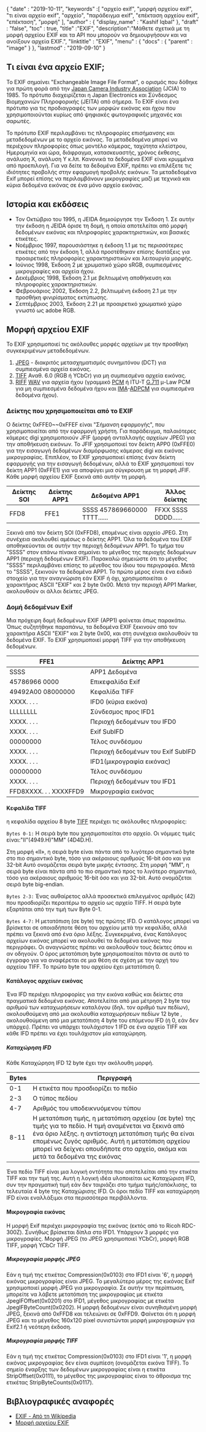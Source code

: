 {
  "date" : "2019-10-11",
  "keywords" :[ "αρχείο exif", "μορφή αρχείου exif", "τι είναι αρχείο exif", "αρχείο", "παράδειγμα exif", "επέκταση αρχείου exif", "επέκταση", "μορφή" ],
  "author" : {
    "display_name" : "Kashif Iqbal"
},
  "draft" : "false",
  "toc" : true,
  "title" :"EXIF",
  "description":"Μάθετε σχετικά με τη μορφή αρχείου EXIF και τα API που μπορούν να δημιουργήσουν και να ανοίξουν αρχεία EXIF.",
  "linktitle" : "EXIF",
  "menu" : {
    "docs" : {
      "parent" : "image"
}
},
  "lastmod" : "2019-09-10"
}

## Τι είναι ένα αρχείο EXIF;
Το EXIF σημαίνει "Exchangeable Image File Format", ο ορισμός που δόθηκε για πρώτη φορά από την [Japan Camera Industry Association](https://en.wikipedia.org/wiki/Japan_Electronic_Industries_Development_Association) (JCIA) το 1985. Το πρότυπο διαχειρίζεται η Japan Electronics και Σύνδεσμος Βιομηχανιών Πληροφορικής (JEITA) από σήμερα. Το EXIF είναι ένα πρότυπο για τις προδιαγραφές των μορφών εικόνας και ήχου που χρησιμοποιούνται κυρίως από ψηφιακές φωτογραφικές μηχανές και σαρωτές.

Το πρότυπο EXIF περιλαμβάνει τις πληροφορίες επισήμανσης και μεταδεδομένων με το αρχείο εικόνας. Τα μεταδεδομένα μπορεί να περιέχουν πληροφορίες όπως μοντέλο κάμερας, ταχύτητα κλείστρου, Ημερομηνία και ώρα, διάφραγμα, κατασκευαστής, χρόνος έκθεσης, ανάλυση X, ανάλυση Υ κ.λπ. Κανονικά τα δεδομένα EXIF είναι κρυμμένα από προεπιλογή. Για να δείτε τα δεδομένα EXIF, πρέπει να επιλέξετε τις ιδιότητες προβολής στην εφαρμογή προβολής εικόνων. Τα μεταδεδομένα Exif μπορεί επίσης να περιλαμβάνουν μικρογραφίες μαζί με τεχνικά και κύρια δεδομένα εικόνας σε ένα μόνο αρχείο εικόνας.

## Ιστορία και εκδόσεις ##

* Τον Οκτώβριο του 1995, η JEIDA δημιούργησε την Έκδοση 1. Σε αυτήν την έκδοση η JEIDA όρισε τη δομή, η οποία αποτελείται από μορφή δεδομένων εικόνας και πληροφορίες χαρακτηριστικών, και βασικές ετικέτες.
* Νοέμβριος 1997, παρουσιάστηκε η έκδοση 1.1 με τις περισσότερες ετικέτες από την έκδοση 1, αλλά προστέθηκαν επίσης διατάξεις για προαιρετικές πληροφορίες χαρακτηριστικών και λειτουργία μορφής.
* Ιούνιος 1998, Έκδοση 2 με χρωματικό χώρο sRGB, συμπιεσμένες μικρογραφίες και αρχεία ήχου.
* Δεκέμβριος 1998, Έκδοση 2.1 με βελτιωμένη αποθήκευση και πληροφορίες χαρακτηριστικών.
* Φεβρουάριος 2002, Έκδοση 2.2, βελτιωμένη έκδοση 2.1 με την προσθήκη φινιρίσματος εκτύπωσης.
* Σεπτέμβριος 2003, Έκδοση 2.21 με προαιρετικό χρωματικό χώρο γνωστό ως adobe RGB.

## Μορφή αρχείου EXIF

Το EXIF χρησιμοποιεί τις ακόλουθες μορφές αρχείων με την προσθήκη συγκεκριμένων μεταδεδομένων.

1. [JPEG](/el/image/jpeg/) - διακριτός μετασχηματισμός συνημιτόνου (DCT) για συμπιεσμένα αρχεία εικόνας.
1. [TIFF](/el/image/tiff/) Αναθ. 6.0 (RGB ή YCbCr) για μη συμπιεσμένα αρχεία εικόνας.
1. [RIFF](https://en.wikipedia.org/wiki/Resource_Interchange_File_Format) [WAV](https://en.wikipedia.org/wiki/WAV) για αρχεία ήχου (γραμμικό [PCM](https://en.wikipedia.org/wiki/Pulse-code_modulation) ή ITU-T [G.711](https://en.wikipedia.org/wiki/G.711) μ-Law PCM για μη συμπιεσμένα δεδομένα ήχου και [ IMA](https://en.wikipedia.org/wiki/Interactive_Multimedia_Association)-[ADPCM](https://en.wikipedia.org/wiki/ADPCM) για συμπιεσμένα δεδομένα ήχου).

### Δείκτης που χρησιμοποιείται από το EXIF ###

Ο δείκτης 0xFFE0~~0xFFEF είναι "Σήμανση εφαρμογής", που χρησιμοποιείται από την εφαρμογή χρήστη. Για παράδειγμα, παλαιότερες κάμερες digi χρησιμοποιούν JFIF (μορφή ανταλλαγής αρχείων JPEG) για την αποθήκευση εικόνων. Το JFIF χρησιμοποιεί τον δείκτη APP0 (0xFFE0) για την εισαγωγή δεδομένων διαμόρφωσης κάμερας digi και εικόνας μικρογραφίας. Επιπλέον, το EXIF χρησιμοποιεί επίσης έναν δείκτη εφαρμογής για την εισαγωγή δεδομένων, αλλά το EXIF χρησιμοποιεί τον δείκτη APP1 (0xFFE1) για να αποφύγει μια σύγκρουση με τη μορφή JFIF. Κάθε μορφή αρχείου EXIF ξεκινά από αυτήν τη μορφή.


|Δείκτης SOI|Δείκτης APP1|Δεδομένα APP1|Άλλος δείκτης
---|---|---|---|
|FFD8|FFE1|SSSS 457869660000 TTTT......|FFXX SSSS DDDD......

Ξεκινά από τον δείκτη SOI (0xFFD8), επομένως είναι αρχείο JPEG. Στη συνέχεια ακολουθεί αμέσως ο δείκτης APP1. Όλα τα δεδομένα του EXIF αποθηκεύονται σε αυτήν την περιοχή δεδομένων APP1. Το τμήμα του "SSSS" στον επάνω πίνακα σημαίνει το μέγεθος της περιοχής δεδομένων APP1 (περιοχή δεδομένων EXIF). Παρακαλώ σημειώστε ότι το μέγεθος "SSSS" περιλαμβάνει επίσης το μέγεθος του ίδιου του περιγραφέα. Μετά το "SSSS", ξεκινούν τα δεδομένα APP1. Το πρώτο μέρος είναι ένα ειδικό στοιχείο για την αναγνώριση εάν EXIF ή όχι, χρησιμοποιείται ο χαρακτήρας ASCII "EXIF" και 2 byte 0x00. Μετά την περιοχή APP1 Marker, ακολουθούν οι άλλοι δείκτες JPEG.

### Δομή δεδομένων Exif ###

Μια πρόχειρη δομή δεδομένων EXIF (APP1) φαίνεται όπως παρακάτω. Όπως συζητήθηκε παραπάνω, τα δεδομένα EXIF ξεκινούν από τον χαρακτήρα ASCII "EXIF" και 2 byte 0x00, και στη συνέχεια ακολουθούν τα δεδομένα EXIF. Το EXIF χρησιμοποιεί μορφή TIFF για την αποθήκευση δεδομένων.


|FFE1|Δείκτης APP1
---|---|
|SSSS|APP1 Δεδομένα|APP1 Μέγεθος δεδομένων
|45786966 0000|Επικεφαλίδα Exif
|49492A00 08000000|Κεφαλίδα TIFF
|ΧΧΧΧ. . . .|IFD0 (κύρια εικόνα)|Κατάλογος
|LLLLLLLL|Σύνδεσμος προς IFD1
|ΧΧΧΧ. . . .|Περιοχή δεδομένων του IFD0
|ΧΧΧΧ. . . .|Exif SubIFD|Κατάλογος
|00000000|Τέλος συνδέσμου
|ΧΧΧΧ. . . .|Περιοχή δεδομένων του Exif SubIFD
|ΧΧΧΧ. . . .|IFD1(μικρογραφία εικόνας)|Κατάλογος
|00000000|Τέλος συνδέσμου
|ΧΧΧΧ. . . .|Περιοχή δεδομένων του IFD1
|FFD8XXXX. . . XXXXFFD9|Μικρογραφία εικόνας

#### Κεφαλίδα TIFF ####

η κεφαλίδα αρχείου 8 byte [TIFF](/el/image/tiff/) περιέχει τις ακόλουθες πληροφορίες:

`Bytes 0-1:` Η σειρά byte που χρησιμοποιείται στο αρχείο. Οι νόμιμες τιμές είναι:"II"(4949.H)"MM" (4D4D.H).

Στη μορφή «II», η σειρά byte είναι πάντα από το λιγότερο σημαντικό byte στο πιο σημαντικό byte, τόσο για ακέραιους αριθμούς 16-bit όσο και για 32-bit Αυτό ονομάζεται σειρά byte μικρής έντασης. Στη μορφή "MM", η σειρά byte είναι πάντα από το πιο σημαντικό προς το λιγότερο σημαντικό, τόσο για ακέραιους αριθμούς 16-bit όσο και για 32-bit. Αυτό ονομάζεται σειρά byte big-endian.

`Bytes 2-3:` Ένας αυθαίρετος αλλά προσεκτικά επιλεγμένος αριθμός (42) που προσδιορίζει περαιτέρω το αρχείο ως αρχείο TIFF. Η σειρά byte εξαρτάται από την τιμή των Byte 0-1.

`Bytes 4-7:` Η μετατόπιση (σε byte) της πρώτης IFD. Ο κατάλογος μπορεί να βρίσκεται σε οποιαδήποτε θέση του αρχείου μετά την κεφαλίδα, αλλά πρέπει να ξεκινά από ένα όριο λέξης. Συγκεκριμένα, ένας Κατάλογος αρχείων εικόνας μπορεί να ακολουθεί τα δεδομένα εικόνας που περιγράφει. Οι αναγνώστες πρέπει να ακολουθούν τους δείκτες όπου κι αν οδηγούν. Ο όρος μετατόπιση byte χρησιμοποιείται πάντα σε αυτό το έγγραφο για να αναφέρεται σε μια θέση σε σχέση με την αρχή του αρχείου TIFF. Το πρώτο byte του αρχείου έχει μετατόπιση 0.

#### Κατάλογος αρχείων εικόνας ####

Ένα IFD περιέχει πληροφορίες για την εικόνα καθώς και δείκτες στα πραγματικά δεδομένα εικόνας. Αποτελείται από μια μέτρηση 2 byte του αριθμού των καταχωρήσεων καταλόγου (δηλ. τον αριθμό των πεδίων), ακολουθούμενη από μια ακολουθία καταχωρήσεων πεδίων 12 byte , ακολουθούμενη από μια μετατόπιση 4 byte του επόμενου IFD (ή 0, εάν δεν υπάρχει). Πρέπει να υπάρχει τουλάχιστον 1 IFD σε ένα αρχείο TIFF και κάθε IFD πρέπει να έχει τουλάχιστον μία καταχώρηση.

##### Καταχώρηση IFD #####

Κάθε Καταχώρηση IFD 12 byte έχει την ακόλουθη μορφή.


|Bytes|Περιγραφή
---|---|
|0-1|Η ετικέτα που προσδιορίζει το πεδίο
|2-3|Ο τύπος πεδίου
|4-7|Αριθμός του υποδεικνυόμενου τύπου
|8-11|Η μετατόπιση τιμής, η μετατόπιση αρχείου (σε byte) της τιμής για το πεδίο. Η τιμή αναμένεται να ξεκινά από ένα όριο λέξης. η αντίστοιχη μετατόπιση τιμής θα είναι επομένως ζυγός αριθμός. Αυτή η μετατόπιση αρχείου μπορεί να δείχνει οπουδήποτε στο αρχείο, ακόμα και μετά τα δεδομένα της εικόνας

Ένα πεδίο TIFF είναι μια λογική οντότητα που αποτελείται από την ετικέτα TIFF και την τιμή της. Αυτή η λογική ιδέα υλοποιείται ως Καταχώριση IFD, συν την πραγματική τιμή εάν δεν ταιριάζει στο τμήμα τιμής/απόκλισης, τα τελευταία 4 byte της Καταχώρισης IFD. Οι όροι πεδίο TIFF και καταχώρηση IFD είναι εναλλάξιμοι στα περισσότερα περιβάλλοντα.

#### Μικρογραφία εικόνας ####

Η μορφή Exif περιέχει μικρογραφία της εικόνας (εκτός από το Ricoh RDC-300Z). Συνήθως βρίσκεται δίπλα στο IFD1. Υπάρχουν 3 μορφές για μικρογραφίες. Μορφή JPEG (το JPEG χρησιμοποιεί YCbCr), μορφή RGB TIFF, μορφή YCbCr TIFF.

##### Μικρογραφία μορφής JPEG #####

Εάν η τιμή της ετικέτας Compression(0x0103) στο IFD1 είναι '6', η μορφή εικόνας μικρογραφίας είναι JPEG. Το μεγαλύτερο μέρος της εικόνας Exif χρησιμοποιεί μορφή JPEG για μικρογραφία. Σε αυτήν την περίπτωση, μπορείτε να λάβετε μετατόπιση της μικρογραφίας με ετικέτα JpegIFOffset(0x0201) στο IFD1, μέγεθος μικρογραφίας με ετικέτα JpegIFByteCount(0x0202). Η μορφή δεδομένων είναι συνηθισμένη μορφή JPEG, ξεκινά από 0xFFD8 και τελειώνει σε 0xFFD9. Φαίνεται ότι η μορφή JPEG και το μέγεθος 160x120 pixel συνιστώνται μορφή μικρογραφιών για Exif2.1 ή νεότερη έκδοση.

##### Μικρογραφία μορφής TIFF #####

Εάν η τιμή της ετικέτας Compression(0x0103) στο IFD1 είναι '1', η μορφή εικόνας μικρογραφίας δεν είναι συμπίεση (ονομάζεται εικόνα TIFF). Το σημείο έναρξης των δεδομένων μικρογραφίας είναι η ετικέτα StripOffset(0x0111), το μέγεθος της μικρογραφίας είναι το άθροισμα της ετικέτας StripByteCounts(0x0117).

## Βιβλιογραφικές αναφορές ##

* [EXIF - Από τη Wikipedia](https://en.wikipedia.org/wiki/Exif)
* [Μορφή αρχείου EXIF](https://www.media.mit.edu/pia/Research/deepview/exif.html)

